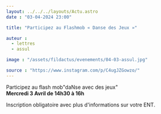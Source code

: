 ```yaml
---
layout: ../../../layouts/Actu.astro
date : "03-04-2024 23:00"

title: "Participez au Flashmob « Danse des Jeux »"

auteur :
  - lettres
  - assul

image : "/assets/fildactus/evenements/04-03-assul.jpg"

source : "https://www.instagram.com/p/C4ugJZGowzo/"
---
```


Participez au flash mob"daNse avec des jeux"  
__Mercredi 3 Avril de 14h30 à 16h__

Inscription obligatoire avec plus d'informations sur votre ENT.